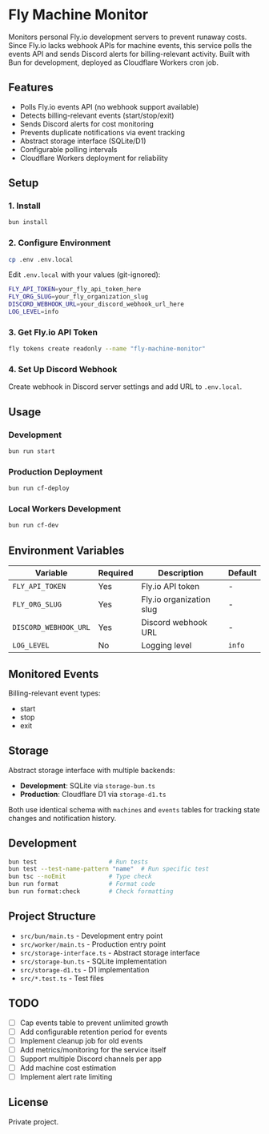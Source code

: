 # Fly Machine Monitor

Monitors personal Fly.io development servers to prevent runaway costs. Since Fly.io lacks webhook APIs for machine events, this service polls the events API and sends Discord alerts for billing-relevant activity. Built with Bun for development, deployed as Cloudflare Workers cron job.

## Features

- Polls Fly.io events API (no webhook support available)
- Detects billing-relevant events (start/stop/exit)
- Sends Discord alerts for cost monitoring
- Prevents duplicate notifications via event tracking
- Abstract storage interface (SQLite/D1)
- Configurable polling intervals
- Cloudflare Workers deployment for reliability

## Setup

### 1. Install

```bash
bun install
```

### 2. Configure Environment

```bash
cp .env .env.local
```

Edit `.env.local` with your values (git-ignored):

```bash
FLY_API_TOKEN=your_fly_api_token_here
FLY_ORG_SLUG=your_fly_organization_slug
DISCORD_WEBHOOK_URL=your_discord_webhook_url_here
LOG_LEVEL=info
```

### 3. Get Fly.io API Token

```bash
fly tokens create readonly --name "fly-machine-monitor"
```

### 4. Set Up Discord Webhook

Create webhook in Discord server settings and add URL to `.env.local`.

## Usage

### Development

```bash
bun run start
```

### Production Deployment

```bash
bun run cf-deploy
```

### Local Workers Development

```bash
bun run cf-dev
```

## Environment Variables

| Variable              | Required | Description              | Default |
| --------------------- | -------- | ------------------------ | ------- |
| `FLY_API_TOKEN`       | Yes      | Fly.io API token         | -       |
| `FLY_ORG_SLUG`        | Yes      | Fly.io organization slug | -       |
| `DISCORD_WEBHOOK_URL` | Yes      | Discord webhook URL      | -       |
| `LOG_LEVEL`           | No       | Logging level            | `info`  |

## Monitored Events

Billing-relevant event types:

- start
- stop
- exit

## Storage

Abstract storage interface with multiple backends:

- **Development**: SQLite via `storage-bun.ts`
- **Production**: Cloudflare D1 via `storage-d1.ts`

Both use identical schema with `machines` and `events` tables for tracking state changes and notification history.

## Development

```bash
bun test                    # Run tests
bun test --test-name-pattern "name"  # Run specific test
bun tsc --noEmit            # Type check
bun run format              # Format code
bun run format:check        # Check formatting
```

## Project Structure

- `src/bun/main.ts` - Development entry point
- `src/worker/main.ts` - Production entry point
- `src/storage-interface.ts` - Abstract storage interface
- `src/storage-bun.ts` - SQLite implementation
- `src/storage-d1.ts` - D1 implementation
- `src/*.test.ts` - Test files

## TODO

- [ ] Cap events table to prevent unlimited growth
- [ ] Add configurable retention period for events
- [ ] Implement cleanup job for old events
- [ ] Add metrics/monitoring for the service itself
- [ ] Support multiple Discord channels per app
- [ ] Add machine cost estimation
- [ ] Implement alert rate limiting

## License

Private project.
